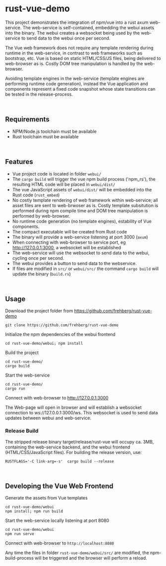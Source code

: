 # rust-vue-demo

This project demonstrates the integration of npm/vue into a rust axum web-service. The web-service is self-contained, embedding the webui assets into the binary. The webui creates a websocket being used by the web-service to send data to the webui once per second.

The Vue web framework does not require any template rendering during runtime in the web-service, in contrast to web frameworks such as bootstrap, etc. Vue is based on static HTML/CSS/JS files, being delivered to web-browser as is. Costly DOM tree manipulation is handled by the web-browser.

Avoiding template engines in the web-service (template engines are performing runtime code generation), instead the Vue application and components represent a fixed code snapshot whose state transitions can be tested in the release-process. 

<br/>

## Requirements

* NPM/Node.js toolchain must be available
* Rust toolchain must be available

<br/>

## Features

* Vue project code is located in folder `webui/`
* The `cargo build` will trigger the vue npm build process ('npm_rs'), the resulting HTML code will be placed in `webui/dist/`
* The vue JavaScript assets of `webui/dist/` will be embedded into the Rust code (`rust_embed`)
* No costly template rendering of web framework within web-service; all asset files are sent to web-brwoser as is. Costly template subsitution is performed during npm compile time and DOM tree manipulation is performed by web-browser.
* No runtime code generation (no template engines), estability of Vue components. 
* The compact executable will be created from Rust code
* The binary will provide a web-service listening at port 3000 (`axum`)
* When connecting with web-browser to service port, eg http://127.0.0.1:3000, a websocket will be established
* The web-service will use the websocket to send data to the webui, cycling once per second.
* The webui provides a button to send data to the webservice.
* If files are modified in `src/` or `webui/src/` the command `cargo build` will update the binary (`build.rs`)

<br/>

## Usage

Download the project folder from https://github.com/frehberg/rust-vue-demo
```
git clone https://github.com/frehberg/rust-vue-demo
```

Initialize the npm dependencies of the webui frontend
```
cd rust-vue-demo/webui; npm install
```

Build the project
```shell
cd rust-vue-demo/
cargo build
```

Start the web-service
```shell
cd rust-vue-demo/
cargo run
```

Connect with web-browser to http://127.0.0.1:3000

The Web-page will open in browser and will establish a websocket connection to ws://127.0.0.1:3000/ws. This websocket is used to send data updates between webui and web-service.

### Release Build

The stripped release binary target/release/rust-vue will occupy ca. 3MB, containing the web-service backend, and the webui frontend (HTML/CSS/JavaScript files). For building the release version, use:
```
RUSTFLAGS='-C link-arg=-s'  cargo build --release
```

<br/>

## Developing the Vue Web Frontend

Generate the assets from Vue templates
```shell
cd rust-vue-demo/webui
npm install; npm run build
```
Start the web-service locally listening at port 8080
```shell
cd rust-vue-demo/webui
npm run serve
```

Connect with web-browser to `http://localhost:8080`

Any time the files in folder `rust-vue-demo/webui/src/` are modified, the npm-build-process will be triggered and the browser will perform a reload.


